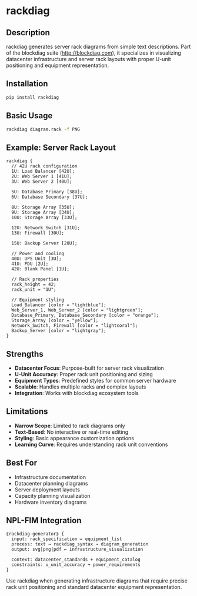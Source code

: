 # rackdiag

## Description
rackdiag generates server rack diagrams from simple text descriptions. Part of the blockdiag suite (http://blockdiag.com), it specializes in visualizing datacenter infrastructure and server rack layouts with proper U-unit positioning and equipment representation.

## Installation
```bash
pip install rackdiag
```

## Basic Usage
```bash
rackdiag diagram.rack -f PNG
```

## Example: Server Rack Layout
```
rackdiag {
  // 42U rack configuration
  1U: Load Balancer [42U];
  2U: Web Server 1 [41U];
  3U: Web Server 2 [40U];

  5U: Database Primary [38U];
  6U: Database Secondary [37U];

  8U: Storage Array [35U];
  9U: Storage Array [34U];
  10U: Storage Array [33U];

  12U: Network Switch [31U];
  13U: Firewall [30U];

  15U: Backup Server [28U];

  // Power and cooling
  40U: UPS Unit [3U];
  41U: PDU [2U];
  42U: Blank Panel [1U];

  // Rack properties
  rack_height = 42;
  rack_unit = "1U";

  // Equipment styling
  Load_Balancer [color = "lightblue"];
  Web_Server_1, Web_Server_2 [color = "lightgreen"];
  Database_Primary, Database_Secondary [color = "orange"];
  Storage_Array [color = "yellow"];
  Network_Switch, Firewall [color = "lightcoral"];
  Backup_Server [color = "lightgray"];
}
```

## Strengths
- **Datacenter Focus**: Purpose-built for server rack visualization
- **U-Unit Accuracy**: Proper rack unit positioning and sizing
- **Equipment Types**: Predefined styles for common server hardware
- **Scalable**: Handles multiple racks and complex layouts
- **Integration**: Works with blockdiag ecosystem tools

## Limitations
- **Narrow Scope**: Limited to rack diagrams only
- **Text-Based**: No interactive or real-time editing
- **Styling**: Basic appearance customization options
- **Learning Curve**: Requires understanding rack unit conventions

## Best For
- Infrastructure documentation
- Datacenter planning diagrams
- Server deployment layouts
- Capacity planning visualization
- Hardware inventory diagrams

## NPL-FIM Integration
```npl
⟪rackdiag-generator⟫ {
  input: rack_specification ↦ equipment_list
  process: text → rackdiag_syntax → diagram_generation
  output: svg|png|pdf ↦ infrastructure_visualization

  context: datacenter_standards + equipment_catalog
  constraints: u_unit_accuracy + power_requirements
}
```

Use rackdiag when generating infrastructure diagrams that require precise rack unit positioning and standard datacenter equipment representation.
